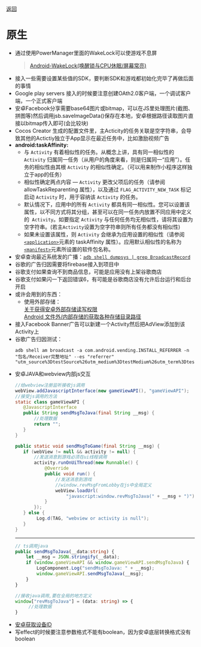[返回](../README.md)
# 原生
* 通过使用PowerManager里面的WakeLock可以使游戏不息屏
    > [Android-WakeLock(唤醒锁与CPU休眠/屏幕常亮)](https://blog.csdn.net/qq_32115439/article/details/80169222)
* 接入一些需要设置某些值的SDK，要判断SDK和游戏都初始化完毕了再做后面的事情
* Google play servers 接入的时候要注意创建OAth2.0客户端，一个调试客户端，一个正式客户端
* 安卓Facebook分享需要base64图片或bitmap，可以在JS里处理图片(截图、拼图等)然后调用jsb.saveImageData()保存在本地，安卓根据路径读取图片直接以bitmap传入即可(会比较块)
* Cocos Creator 生成的配置文件里，主Acticity的任务关联是空字符串，会导致其他的Actictiy独立于App显示在最近任务中，比如激励视频广告
* **android:taskAffinity:**  
    * 与 `Activity` 有着相似性的任务。从概念上讲，具有同一相似性的 `Activity` 归属同一任务（从用户的角度来看，则是归属同一“应用”）。任务的相似性由其根 `Activity` 的相似性确定。（可以用来制作小程序这样独立于app的任务）
    * 相似性确定两点内容 — `Activity` 更改父项后的任务（请参阅 allowTaskReparenting 属性），以及通过 `FLAG_ACTIVITY_NEW_TASK` 标记启动 `Activity` 时，用于容纳该 `Activity` 的任务。
    * 默认情况下，应用中的所有 `Activity` 都具有同一相似性。您可以设置该属性，以不同方式将其分组，甚至可以在同一任务内放置不同应用中定义的` Activity`。如要指定 `Activity` 与任何任务均无相似性，请将其设置为空字符串。(若主`Activity`设置为空字符串则所有任务都没有相似性)
    * 如果未设置该属性，则 `Activity` 会继承为应用设置的相似性（请参阅[`<application>`](https://developer.android.com/guide/topics/manifest/application-element)元素的 taskAffinity 属性）。应用默认相似性的名称为[`<manifest>`](https://developer.android.com/guide/topics/manifest/manifest-element)元素所设置的软件包名称。
* 安卓查询最近系统发的广播：[`adb shell dumpsys | grep BroadcastRecord`](https://blog.csdn.net/g19920917/article/details/38032413)
* 谷歌的广告归因需要将firebase接入到项目中
* 谷歌支付如果查询不到商品信息，可能是应用没有上架谷歌商店
* 谷歌支付如果闪一下返回错误6，有可能是谷歌商店没有允许后台运行和后台开启
* 或许会用到的东西：
  * 使用外部存储：  
    [关于获得安卓外部存储读写权限](https://www.cnblogs.com/zanzg/p/9129375.html)  
    [Android 文件外/内部存储的获取各种存储目录路径](https://blog.csdn.net/csdn_aiyang/article/details/80665185)
* 接入Facebook Banner广告可以新建一个Activity然后把AdView添加到该Activity上
* 谷歌广告归因测试： 
    ```
    adb shell am broadcast -a com.android.vending.INSTALL_REFERRER -n "包名/Receiver完整地址" --es "referrer" "utm_source%3DtestSource%26utm_medium%3DtestMedium%26utm_term%3DtestTerm%26utm_content%3DtestContent%26utm_campaign%3DtestCampaign"
    ```
* 安卓JAVA和webview内部js交互
     ```Java
    //给webview注册监听接收js调用
    webView.addJavascriptInterface(new gameViewAPI(), "gameViewAPI");
    //接受js调用的方法
     static class gameViewAPI {
        @JavascriptInterface
        public String sendMsgToJava(final String __msg) {
            //处理数据
            return "";
        }
    }
   
    public static void sendMsgToGame(final String __msg) {
        if (webView != null && activity != null) {
            //发送消息到游戏必须在ui线程调用
            activity.runOnUiThread(new Runnable() {
                @Override
                public void run() {
                    //发送消息到游戏
                    //window.revMsgFromLobby在js中全局定义
                    webView.loadUrl(
                        "javascript:window.revMsgToJava(" + __msg + ")");
                }
            });
        } else {
             Log.d(TAG, "webview or activity is null");
        }
    }
     ```
    ---
    ```Typescript
    // ts调用java
    public sendMsgToJava(__data:string) {
        let __msg = JSON.stringify(__data);
        if (window.gameViewAPI && window.gameViewAPI.sendMsgToJava) {
            LogComponent.Log("sendMsgToJava: " + __msg);
            window.gameViewAPI.sendMsgToJava(__msg);
        }
    }
    
    //接收java调用,要在全局的地方定义
    window["revMsgToJava"] = (data: string) => {
         //处理数据
    }
    ```
* [安卓获取设备ID](https://www.jianshu.com/p/671e1da50b33)
* 写effect的时候要注意参数格式不能有boolean，因为安卓底层转换格式没有boolean